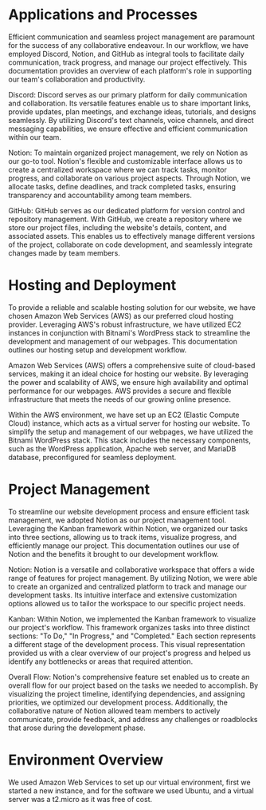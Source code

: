 # Applications and Processes

Efficient communication and seamless project management are paramount for the success of any collaborative endeavour. In our workflow, we have employed Discord, Notion, and GitHub as integral tools to facilitate daily communication, track progress, and manage our project effectively. This documentation provides an overview of each platform's role in supporting our team's collaboration and productivity. 

Discord: Discord serves as our primary platform for daily communication and collaboration. Its versatile features enable us to share important links, provide updates, plan meetings, and exchange ideas, tutorials, and designs seamlessly. By utilizing Discord's text channels, voice channels, and direct messaging capabilities, we ensure effective and efficient communication within our team. 

Notion: To maintain organized project management, we rely on Notion as our go-to tool. Notion's flexible and customizable interface allows us to create a centralized workspace where we can track tasks, monitor progress, and collaborate on various project aspects. Through Notion, we allocate tasks, define deadlines, and track completed tasks, ensuring transparency and accountability among team members. 

GitHub: GitHub serves as our dedicated platform for version control and repository management. With GitHub, we create a repository where we store our project files, including the website's details, content, and associated assets. This enables us to effectively manage different versions of the project, collaborate on code development, and seamlessly integrate changes made by team members.

# Hosting and Deployment

To provide a reliable and scalable hosting solution for our website, we have chosen Amazon Web Services (AWS) as our preferred cloud hosting provider. Leveraging AWS's robust infrastructure, we have utilized EC2 instances in conjunction with Bitnami's WordPress stack to streamline the development and management of our webpages. This documentation outlines our hosting setup and development workflow. 

Amazon Web Services (AWS) offers a comprehensive suite of cloud-based services, making it an ideal choice for hosting our website. By leveraging the power and scalability of AWS, we ensure high availability and optimal performance for our webpages. AWS provides a secure and flexible infrastructure that meets the needs of our growing online presence.

Within the AWS environment, we have set up an EC2 (Elastic Compute Cloud) instance, which acts as a virtual server for hosting our website. To simplify the setup and management of our webpages, we have utilized the Bitnami WordPress stack. This stack includes the necessary components, such as the WordPress application, Apache web server, and MariaDB database, preconfigured for seamless deployment.

# Project Management

To streamline our website development process and ensure efficient task management, we adopted Notion as our project management tool. Leveraging the Kanban framework within Notion, we organized our tasks into three sections, allowing us to track items, visualize progress, and efficiently manage our project. This documentation outlines our use of Notion and the benefits it brought to our development workflow. 

Notion: Notion is a versatile and collaborative workspace that offers a wide range of features for project management. By utilizing Notion, we were able to create an organized and centralized platform to track and manage our development tasks. Its intuitive interface and extensive customization options allowed us to tailor the workspace to our specific project needs. 

Kanban: Within Notion, we implemented the Kanban framework to visualize our project's workflow. This framework organizes tasks into three distinct sections: "To Do," "In Progress," and "Completed." Each section represents a different stage of the development process. This visual representation provided us with a clear overview of our project's progress and helped us identify any bottlenecks or areas that required attention. 

Overall Flow: Notion's comprehensive feature set enabled us to create an overall flow for our project based on the tasks we needed to accomplish. By visualizing the project timeline, identifying dependencies, and assigning priorities, we optimized our development process. Additionally, the collaborative nature of Notion allowed team members to actively communicate, provide feedback, and address any challenges or roadblocks that arose during the development phase.

# Environment Overview

We used Amazon Web Services to set up our virtual environment, first we started a new instance, and for the software we used Ubuntu, and a virtual server was a t2.micro as it was free of cost.
